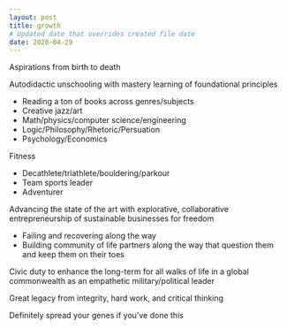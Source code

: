 ```yaml
---
layout: post
title: growth
# Updated date that overrides created file date
date: 2020-04-29
---
```


Aspirations from birth to death

Autodidactic unschooling 
with mastery learning 
of foundational principles
- Reading a ton of books across genres/subjects
- Creative jazz/art
- Math/physics/computer science/engineering
- Logic/Philosophy/Rhetoric/Persuation
- Psychology/Economics

Fitness
- Decathlete/triathlete/bouldering/parkour
- Team sports leader
- Adventurer

Advancing the state of the art 
with explorative,
collaborative entrepreneurship 
of sustainable businesses for freedom
- Failing and recovering along the way
- Building community of life partners along the way that question them and keep them on their toes

Civic duty 
to enhance the long-term
for all walks of life 
in a global commonwealth 
as an empathetic military/political leader

Great legacy from 
integrity, 
hard work, 
and 
critical thinking

Definitely spread your genes if you've done this
